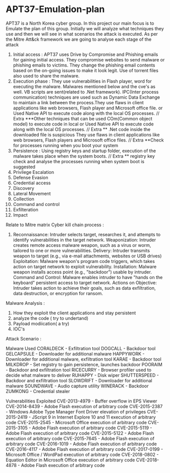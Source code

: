 # APT37-Emulation-plan
APT37 is a North Korea cyber group. In this project our main focus is to Emulate the plan of this group.
Initially we will analyze what techniques they use and then we will see in what scenarios the attack is executed.
As per the Mitre Att&ck framework we are going to analyse each stage of the attack
1. Initial access : APT37 uses Drive by Compromise  and Phishing emails for gaining initial access. They compromise websites to send malware or phishing emails to victims.
They change the phishing email contents based on the on-going issues to make it look legit. Use of torrent files also used to share the malware.
2. Execution phase : They use vulnerabilities in Flash player, word for executing the malware. Malwares mentioned below and the cve's as well.
VB scripts are sent(related to .Net framework). IPC(Inter process communication) techniques are used such as Dynamic Data Exchange to maintain a link between the process.They use flaws in client applications like web browsers, Flash player and Microsoft office file. 
 or Used Native API to execute code along with the local OS processes.
// Extra ***Other techniques that can be used  COm(Common object model) to execute code in local or Used Native API to execute code along with the local OS processes.
// Extra ** .Net code inside the downloaded file is suspicious
They use flaws in client applications like web browsers, Flash players and Microsoft office files. 
// Extra **Check for processes running when you boot your system
3. Persistence : Using registry keys and startup folder, execution of the malware takes place when the system boots. 
// Extra ** registry key check and analyse the processes running when system boot is suggested 
4. Privilege Escalation
5. Defense Evasion
6. Credential access
7. Discovery
8. Lateral Movement
9. Collection
10. Command and control
11. Exfilteration
12. Impact

Relate to Mitre matrix
Cyber kill chain process :
1. Reconnaissance: Intruder selects target, researches it, and attempts to identify vulnerabilities in the target network.
Weaponization: Intruder creates remote access malware weapon, such as a virus or worm, tailored to one or more vulnerabilities.
Delivery: Intruder transmits weapon to target (e.g., via e-mail attachments, websites or USB drives)
Exploitation: Malware weapon's program code triggers, which takes action on target network to exploit vulnerability.
Installation: Malware weapon installs access point (e.g., "backdoor") usable by intruder.
Command and Control: Malware enables intruder to have "hands on the keyboard" persistent access to target network.
Actions on Objective: Intruder takes action to achieve their goals, such as data exfiltration, data destruction, or encryption for ransom.

Malware Analysis :
1. How they exploit the client applications and stay persistent
2. analyze the code ( try to undertand)
3. Payload modiication( a try)
4. IOC's 

Attack Scenario :



Malware Used
CORALDECK - Exfiltration tool
DOGCALL - Backdoor tool
GELCAPSULE - Downloader for additional malware
HAPPYWORK - Downloader for additional malware, exfiltration tool
KARAE - Backdoor tool
MILKDROP - Set registry to gain persistence, launches backdoor
POORAIM - Backdoor and exfiltration tool
RICECURRY - Browser profiler used to decide what malware to deliver
RUHAPPY - Disk wiper
SHUTTERSPEED - Backdoor and exfiltration tool
SLOWDRIFT - Downloader for additional malware
SOUNDWAVE - Audio capture utility
WINERACK - Backdoor
ZUMKONG - Credential stealer

Vulnerabilities Exploited
 CVE-2013-4979 - Buffer overflow in EPS Viewer
 CVE-2014-8439 - Adobe Flash execution of arbitrary code
 CVE-2015-2387 - Windows Adobe Type Manager Font Driver elevation of privileges
 CVE-2015-2419 - JScript 9 in Internet Explore 10 and 11 execution of arbitrary code
 CVE-2015-2545 - Microsoft Office execution of arbitrary code
 CVE-2015-3105 - Adobe Flash execution of arbitrary code
 CVE-2015-5119 - Adobe Flash execution of arbitrary code
 CVE-2015-5122 - Adobe Flash execution of arbitrary code
 CVE-2015-7645 - Adobe Flash execution of arbitrary code
 CVE-2016-1019 - Adobe Flash execution of arbitrary code
 CVE-2016-4117 - Adobe Flash execution of arbitrary code
 CVE-2017-0199 - Microsoft Office / WordPad execution of arbitrary code
 CVE-2018-0802 - Equation Editor in Microsoft Office execution of arbitrary code
 CVE-2018-4878 - Adobe Flash execution of arbitrary code
